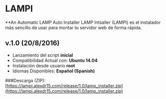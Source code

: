 # LAMPI
**An Automatic LAMP Auto Installer
LAMP Intsaller (LAMPI) es el instalador más sencillo de usar para montar tu servidor web de forma rápida.

## v.1.0 (20/8/2016)
* Lanzamiento del script **inicial**
* Compatibilidad Actual con: **Ubuntu 14.04**
* Instalación desde usuario **root**
* Idiomas Disponibles: **Español (Spanish)**

###Descarga (ZIP): [https://lampi.alexdr15.com/release/1.0/lamp_installer.zip](https://lampi.alexdr15.com/release/1.0/lamp_installer.zip)
